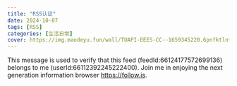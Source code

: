 ```yaml
---
title: "RSS认证"
date: 2024-10-07
tags: [RSS]
categories: [生活日常]
cover: https://img.maodeyu.fun/wall/TUAPI-EEES-CC--1659345220.6pnfktlnfr.webp
---
```



This message is used to verify that this feed (feedId:66124177572699136) belongs to me (userId:66112392245222400). Join me in enjoying the next generation information browser https://follow.is.